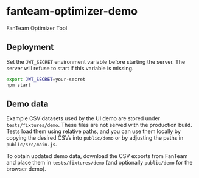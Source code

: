# fanteam-optimizer-demo
FanTeam Optimizer Tool

## Deployment

Set the `JWT_SECRET` environment variable before starting the server. The
server will refuse to start if this variable is missing.

```bash
export JWT_SECRET=your-secret
npm start
```

## Demo data

Example CSV datasets used by the UI demo are stored under `tests/fixtures/demo`.
These files are not served with the production build. Tests load them using
relative paths, and you can use them locally by copying the desired CSVs into
`public/demo` or by adjusting the paths in `public/src/main.js`.

To obtain updated demo data, download the CSV exports from FanTeam and place
them in `tests/fixtures/demo` (and optionally `public/demo` for the browser demo).
